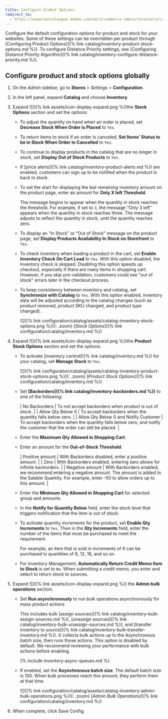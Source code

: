 ```yaml
---
title: Configure Global Options
redirect_to:
  - https://experienceleague.adobe.com/docs/commerce-admin/inventory/configuration/global-options.html
---
```


Configure the default configuration options for product and stock for your websites. Some of these settings can be overridden per product through [Configuring Product Options]({% link catalog/inventory-product-stock-options.md %}). To configure Distance Priority settings, see [Configuring Distance Priority Algorithm]({% link catalog/inventory-configure-distance-priority.md %}).

## Configure product and stock options globally

1. On the _Admin_ sidebar, go to **Stores** > _Settings_ > **Configuration**.

1. In the left panel, expand **Catalog** and choose **Inventory**.

1. Expand ![]({% link assets/icon-display-expand.png %})the **Stock Options** section and set the options:

    - To adjust the quantity on hand when an order is placed, set **Decrease Stock When Order is Placed** to `Yes`.

    - To return items to stock if an order is canceled, **Set Items’ Status to be in Stock When Order in Cancelled** to `Yes`.

    - To continue to display products in the catalog that are no longer in stock, set **Display Out of Stock Products** to `Yes`.

    - If [price alerts]({% link catalog/inventory-product-alerts.md %}) are enabled, customers can sign up to be notified when the product is back in stock.

    - To set the start for displaying the last remaining inventory amount on the product page, enter an amount for **Only X left Threshold**.

        The message begins to appear when the quantity in stock reaches the threshold. For example, if set to `3`, the message “Only 3 left” appears when the quantity in stock reaches three. The message adjusts to reflect the quantity in stock, until the quantity reaches zero.

    - To display an “In Stock” or “Out of Stock” message on the product page, set **Display Products Availability In Stock on Storefront** to `Yes`.

    - To check inventory when loading a product in the cart, set **Enable Inventory Check On Cart Load** to `Yes`. With this option disabled, the inventory check is skipped. Disabling this option speeds up checkout, especially if there are many items in shopping cart. However, if you skip pre-validation, customers could see "out of stock" errors later in the checkout process.

    - To keep consistency between inventory and catalog, set **Synchronize with Catalog** to `Yes`. With this option enabled, inventory data will be adjusted according to the catalog changes (such as product removed, product SKU changed, and product type changed).

       ![]({% link configuration/catalog/assets/catalog-inventory-stock-options.png %}){: .zoom}
       [_Stock Options_]({% link configuration/catalog/inventory.md %})

1. Expand ![]({% link assets/icon-display-expand.png %})the **Product Stock Options** section and set the options:

    - To activate [inventory control]({% link catalog/inventory.md %}) for your catalog, set **Manage Stock** to `Yes`.

       ![]({% link configuration/catalog/assets/catalog-inventory-product-stock-options.png %}){: .zoom}
       [_Product Stock Options_]({% link configuration/catalog/inventory.md %})

    - Set **[Backorders]({% link catalog/inventory-backorders.md %})** to one of the following:

       | No Backorders | To not accept backorders when product is out of stock. |
       | Allow Qty Below 0 | To accept backorders when the quantity falls below zero. |
       | Allow Qty Below 0 and Notify Customer | To accept backorders when the quantity falls below zero, and notify the customer that the order can still be placed. |

    - Enter the **Maximum Qty Allowed in Shopping Cart**.

    - Enter an amount for the **Out-of-Stock Threshold**:

       | Positive amount | With Backorders disabled, enter a positive amount. |
       | Zero | With Backorders enabled, entering zero allows for infinite backorders. |
       | Negative amount | With Backorders enabled, we recommend entering a negative amount. The amount is added to the Salable Quantity. For example, enter -50 to allow orders up to this amount. |

    - Enter the **Minimum Qty Allowed in Shopping Cart** for selected group and amounts.

    - In the **Notify for Quantity Below** field, enter the stock level that triggers notification that the item is out of stock.

    - To activate quantity increments for the product, set **Enable Qty Increments** to `Yes`. Then in the **Qty Increments** field, enter the number of the items that must be purchased to meet the requirement.

        For example, an item that is sold in increments of 6 can be purchased in quantities of 6, 12, 18, and so on.

    - For Inventory Management, **Automatically Return Credit Memo Item to Stock** is set to `No`. When submitting a credit memo, you enter and select to return stock to sources.

1. Expand ![]({% link assets/icon-display-expand.png %}) the **Admin bulk operations** section.

    - Set **Run asynchronously** to run bulk operations asynchronously for mass product actions

      This includes bulk [assign sources]({% link catalog/inventory-bulk-assign-sources.md %}), [unassign sources]({% link catalog/inventory-bulk-unassign-sources.md %}), and [transfer inventory to source]({% link catalog/inventory-bulk-transfer-inventory.md %}). It collects bulk actions up to the Asynchronous batch size, then runs those actions. This option is disabled by default. We recommend reviewing your performance with bulk actions before enabling.

        {% include inventory-async-queues.md %}

    - If enabled, set the **Asynchronous batch size**. The default batch size is 100. When bulk processes reach this amount, they perform them at that time.

       ![]({% link configuration/catalog/assets/catalog-inventory-admin-bulk-operations.png %}){: .zoom}
       [_Admin Bulk Operations_]({% link configuration/catalog/inventory.md %})

1. When complete, click <span class="btn">Save Config</span>.
